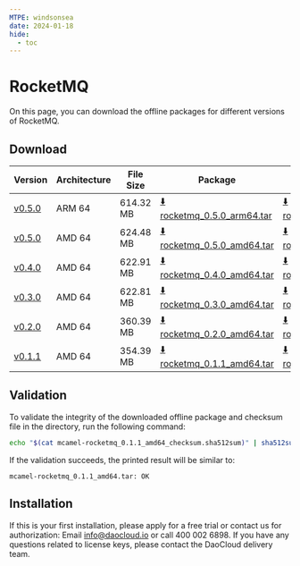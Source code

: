 ```yaml
---
MTPE: windsonsea
date: 2024-01-18
hide:
  - toc
---
```


# RocketMQ

On this page, you can download the offline packages for different versions of RocketMQ.

## Download

| Version | Architecture | File Size | Package   | Checksum File | Updated Date |
| ------ | ------------ | --------- | ---------- | ------------ | ------------ |
| [v0.5.0](../../../middleware/rocketmq/release-notes.md) | ARM 64 | 614.32 MB | [:arrow_down: rocketmq_0.5.0_arm64.tar](https://qiniu-download-public.daocloud.io/DaoCloud_Enterprise/mcamel-rocketmq_0.5.0_arm64.tar) | [:arrow_down: rocketmq_0.5.0_arm64_checksum.sha512sum](https://qiniu-download-public.daocloud.io/DaoCloud_Enterprise/mcamel-rocketmq_0.5.0_arm64_checksum.sha512sum) | 2024-04-03 |
| [v0.5.0](../../../middleware/rocketmq/release-notes.md) | AMD 64 | 624.48 MB | [:arrow_down: rocketmq_0.5.0_amd64.tar](https://qiniu-download-public.daocloud.io/DaoCloud_Enterprise/mcamel-rocketmq_0.5.0_amd64.tar) | [:arrow_down: rocketmq_0.5.0_amd64_checksum.sha512sum](https://qiniu-download-public.daocloud.io/DaoCloud_Enterprise/mcamel-rocketmq_0.5.0_amd64_checksum.sha512sum) | 2024-04-03 |
| [v0.4.0](../../../middleware/rocketmq/release-notes.md) | AMD 64 | 622.91 MB | [:arrow_down: rocketmq_0.4.0_amd64.tar](https://qiniu-download-public.daocloud.io/DaoCloud_Enterprise/mcamel-rocketmq_0.4.0_amd64.tar) | [:arrow_down: rocketmq_0.4.0_amd64_checksum.sha512sum](https://qiniu-download-public.daocloud.io/DaoCloud_Enterprise/mcamel-rocketmq_0.4.0_amd64_checksum.sha512sum) | 2024-02-01 |
| [v0.3.0](../../../middleware/rocketmq/release-notes.md) | AMD 64 | 622.81 MB | [:arrow_down: rocketmq_0.3.0_amd64.tar](https://qiniu-download-public.daocloud.io/DaoCloud_Enterprise/mcamel-rocketmq_0.3.0_amd64.tar) | [:arrow_down: rocketmq_0.3.0_amd64_checksum.sha512sum](https://qiniu-download-public.daocloud.io/DaoCloud_Enterprise/mcamel-rocketmq_0.3.0_amd64_checksum.sha512sum) | 2024-01-04 |
| [v0.2.0](../../../middleware/rocketmq/release-notes.md) | AMD 64 | 360.39 MB | [:arrow_down: rocketmq_0.2.0_amd64.tar](https://qiniu-download-public.daocloud.io/DaoCloud_Enterprise/mcamel-rocketmq_0.2.0_amd64.tar) | [:arrow_down: rocketmq_0.2.0_amd64_checksum.sha512sum](https://qiniu-download-public.daocloud.io/DaoCloud_Enterprise/mcamel-rocketmq_0.2.0_amd64_checksum.sha512sum) | 2023-12-10 |
| [v0.1.1](../../../middleware/rocketmq/release-notes.md) | AMD 64 | 354.39 MB | [:arrow_down: rocketmq_0.1.1_amd64.tar](https://qiniu-download-public.daocloud.io/DaoCloud_Enterprise/mcamel-rocketmq_0.1.1_amd64.tar) | [:arrow_down: rocketmq_0.1.1_amd64_checksum.sha512sum](https://qiniu-download-public.daocloud.io/DaoCloud_Enterprise/mcamel-rocketmq_0.1.1_amd64_checksum.sha512sum) | 2023-11-02 |

## Validation

To validate the integrity of the downloaded offline package and checksum file in the directory, run the following command:

```sh
echo "$(cat mcamel-rocketmq_0.1.1_amd64_checksum.sha512sum)" | sha512sum -c
```

If the validation succeeds, the printed result will be similar to:

```none
mcamel-rocketmq_0.1.1_amd64.tar: OK
```

## Installation

If this is your first installation, please apply for a free trial or contact us for authorization: Email info@daocloud.io or call 400 002 6898.
If you have any questions related to license keys, please contact the DaoCloud delivery team.
